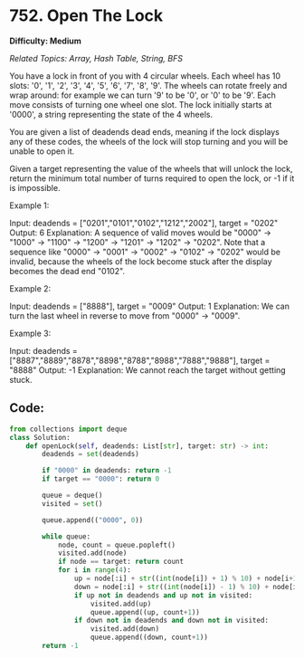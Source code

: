 # 752. Open The Lock

**Difficulty: Medium**

*Related Topics: Array, Hash Table, String, BFS*

You have a lock in front of you with 4 circular wheels. Each wheel has 10 slots: '0', '1', '2', '3', '4', '5', '6', '7', '8', '9'.
The wheels can rotate freely and wrap around: for example we can turn '9' to be '0', or '0' to be '9'. Each move consists of turning one wheel one slot.
The lock initially starts at '0000', a string representing the state of the 4 wheels.

You are given a list of deadends dead ends, meaning if the lock displays any of these codes, the wheels of the lock will stop turning and you will be unable to open it.

Given a target representing the value of the wheels that will unlock the lock, return the minimum total number of turns required to open the lock, or -1 if it is impossible.

Example 1:

Input: deadends = ["0201","0101","0102","1212","2002"], target = "0202"
Output: 6
Explanation: 
A sequence of valid moves would be "0000" -> "1000" -> "1100" -> "1200" -> "1201" -> "1202" -> "0202".
Note that a sequence like "0000" -> "0001" -> "0002" -> "0102" -> "0202" would be invalid,
because the wheels of the lock become stuck after the display becomes the dead end "0102".

Example 2:

Input: deadends = ["8888"], target = "0009"
Output: 1
Explanation: We can turn the last wheel in reverse to move from "0000" -> "0009".

Example 3:

Input: deadends = ["8887","8889","8878","8898","8788","8988","7888","9888"], target = "8888"
Output: -1
Explanation: We cannot reach the target without getting stuck.

## Code:

```python
from collections import deque
class Solution:
    def openLock(self, deadends: List[str], target: str) -> int:
        deadends = set(deadends)

        if "0000" in deadends: return -1
        if target == "0000": return 0

        queue = deque()
        visited = set()

        queue.append(("0000", 0))

        while queue:
            node, count = queue.popleft()
            visited.add(node)
            if node == target: return count
            for i in range(4):
                up = node[:i] + str((int(node[i]) + 1) % 10) + node[i+1:]
                down = node[:i] + str((int(node[i]) - 1) % 10) + node[i+1:]
                if up not in deadends and up not in visited:
                    visited.add(up)
                    queue.append((up, count+1))
                if down not in deadends and down not in visited:
                    visited.add(down)
                    queue.append((down, count+1))          
        return -1
```
